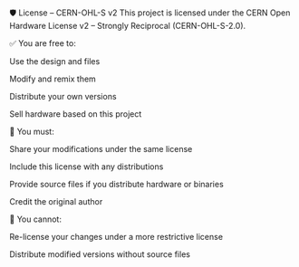 🛡 License – CERN-OHL-S v2
This project is licensed under the CERN Open Hardware License v2 – Strongly Reciprocal (CERN-OHL-S-2.0).

✅ You are free to:

Use the design and files

Modify and remix them

Distribute your own versions

Sell hardware based on this project

🔁 You must:

Share your modifications under the same license

Include this license with any distributions

Provide source files if you distribute hardware or binaries

Credit the original author

🚫 You cannot:

Re-license your changes under a more restrictive license

Distribute modified versions without source files
